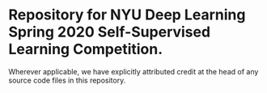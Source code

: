 # Repository for NYU Deep Learning Spring 2020 Self-Supervised Learning Competition.

Wherever applicable, we have explicitly attributed credit at the head of any source code files in this repository.